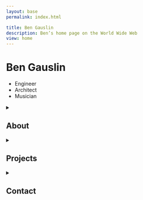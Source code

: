 ```yaml
---
layout: base
permalink: index.html

title: Ben Gauslin
description: Ben’s home page on the World Wide Web
view: home
---
```

# Ben Gauslin

- Engineer
- Architect
- Musician

<fancy-details>
  <details id="about">
    <summary>
      <h2>About</h2>
    </summary>

    Hello, I’m an ex-Google engineer and former Chicago architect who currently lives in New Orleans.
    
    When I’m not renovating my 140-year old house in the Vieux Carré, I spend quality time with friends, family, and electric bass.

    ![](/img/selfie.jpg)

  </details>
</fancy-details>

<fancy-details>
  <details id="projects">
    <summary>
      <h2>Projects</h2>
    </summary>

    A selection of apps built with Web Components alongside a few architecture and music projects.

    {% include 'projects.njk' %}

  </details>
</fancy-details>

<fancy-details>
  <details id="contact">
    <summary>
      <h2>Contact</h2>
    </summary>

    You can reach me via email, text, or voicemail.

    {% include 'contact.njk' %}

  </details>
</fancy-details>

<script>
  {% include 'FancyDetails.js' %}
</script>